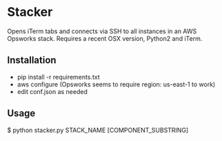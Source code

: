 Stacker
====================

Opens iTerm tabs and connects via SSH to all instances in an AWS Opsworks stack.
Requires a recent OSX version, Python2 and iTerm.

Installation
---------------------

- pip install -r requirements.txt
- aws configure (Opsworks seems to require region: us-east-1 to work)
- edit conf.json as needed

Usage
---------------------

$ python stacker.py STACK_NAME [COMPONENT_SUBSTRING]
